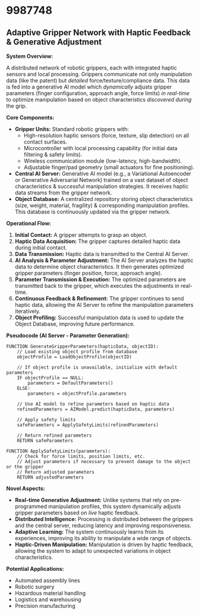 # 9987748

## Adaptive Gripper Network with Haptic Feedback & Generative Adjustment

**System Overview:**

A distributed network of robotic grippers, each with integrated haptic sensors and local processing. Grippers communicate not only manipulation data (like the patent) but *detailed* force/texture/compliance data. This data is fed into a generative AI model which *dynamically* adjusts gripper parameters (finger configuration, approach angle, force limits) *in real-time* to optimize manipulation based on object characteristics *discovered during* the grip.

**Core Components:**

*   **Gripper Units:** Standard robotic grippers with:
    *   High-resolution haptic sensors (force, texture, slip detection) on all contact surfaces.
    *   Microcontroller with local processing capability (for initial data filtering & safety limits).
    *   Wireless communication module (low-latency, high-bandwidth).
    *   Adjustable finger/pad geometry (small actuators for fine positioning).
*   **Central AI Server:**  Generative AI model (e.g., a Variational Autoencoder or Generative Adversarial Network) trained on a vast dataset of object characteristics & successful manipulation strategies.  It receives haptic data streams from the gripper network.
*   **Object Database:**  A centralized repository storing object characteristics (size, weight, material, fragility) & corresponding manipulation profiles.  This database is continuously updated via the gripper network.

**Operational Flow:**

1.  **Initial Contact:** A gripper attempts to grasp an object.
2.  **Haptic Data Acquisition:** The gripper captures detailed haptic data during initial contact.
3.  **Data Transmission:**  Haptic data is transmitted to the Central AI Server.
4.  **AI Analysis & Parameter Adjustment:** The AI Server analyzes the haptic data to determine object characteristics. It then generates optimized gripper parameters (finger position, force, approach angle).
5.  **Parameter Transmission & Execution:** The optimized parameters are transmitted back to the gripper, which executes the adjustments in real-time.
6.  **Continuous Feedback & Refinement:** The gripper continues to send haptic data, allowing the AI Server to refine the manipulation parameters iteratively.
7.  **Object Profiling:** Successful manipulation data is used to update the Object Database, improving future performance.

**Pseudocode (AI Server - Parameter Generation):**

```
FUNCTION GenerateGripperParameters(hapticData, objectID):
    // Load existing object profile from database
    objectProfile = LoadObjectProfile(objectID)

    // If object profile is unavailable, initialize with default parameters
    IF objectProfile == NULL:
        parameters = DefaultParameters()
    ELSE:
        parameters = objectProfile.parameters

    // Use AI model to refine parameters based on haptic data
    refinedParameters = AIModel.predict(hapticData, parameters)

    // Apply safety limits
    safeParameters = ApplySafetyLimits(refinedParameters)

    // Return refined parameters
    RETURN safeParameters

FUNCTION ApplySafetyLimits(parameters):
    // Check for force limits, position limits, etc.
    // Adjust parameters if necessary to prevent damage to the object or the gripper
    // Return adjusted parameters
    RETURN adjustedParameters
```

**Novel Aspects:**

*   **Real-time Generative Adjustment:** Unlike systems that rely on pre-programmed manipulation profiles, this system dynamically adjusts gripper parameters based on *live* haptic feedback.
*   **Distributed Intelligence:** Processing is distributed between the grippers and the central server, reducing latency and improving responsiveness.
*   **Adaptive Learning:** The system continuously learns from its experiences, improving its ability to manipulate a wide range of objects.
*   **Haptic-Driven Manipulation:** Manipulation is driven by haptic feedback, allowing the system to adapt to unexpected variations in object characteristics.

**Potential Applications:**

*   Automated assembly lines
*   Robotic surgery
*   Hazardous material handling
*   Logistics and warehousing
*   Precision manufacturing